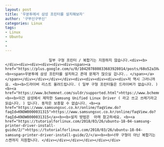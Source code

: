 ```yaml
---
layout: post
title: '우분투에서 삼성 프린터를 설치해보자'
author: '구부신구부신'
categories: Linux
tags:
- Linux
- Ubuntu
-
- 
---
```



<script> location.href='https://cafe.naver.com/develoid/832935' ; </script>


















						일부 구형 프린터 / 복합기는 지원하지 않습니다.<div><b></div><div><div><div><div><div><span><a href="https://plus.google.com/u/0/104207880833683928014/posts/68o52a3Xwzt"><b><span>우분투에 삼성 프린터를 설치하고 픈데 문제가 많으실 겁니다.. </span></a></span></div></div></div></div><div><div><div><div><div>저 역시 그러니까요. <b><b>드라이버 리스트 올려드립니다. ( 일부 구형 프린터들은 드라이버가 없습니다. )<b><a href="https://www.bchemnet.com/suldr/supported.html">https://www.bchemnet.com/suldr/supported.html</a><b><b>이건 삼성에서 제작한 Samsung Unified Linux Driver ( 라고 쓰고 쓰레기라고 읽습니다. ) 입니다. 동작은 보증할 수 없습니다. <b><a href="https://www.samsungsvc.co.kr/online/faqView.do?faqId=KNOW0000031315">https://www.samsungsvc.co.kr/online/faqView.do?faqId=KNOW0000031315</a><b><b>설치 방법은  아래 참고하세요. <b><a href="https://tutorialforlinux.com/2018/03/26/ubuntu-18-04-samsung-printer-driver-install-guide/2/">https://tutorialforlinux.com/2018/03/26/ubuntu-18-04-samsung-printer-driver-install-guide/2/</a><b><b>너무 구형이 아닌 복합기는 스캔까지 지원합니다. </div></div></div></div></div></div>

